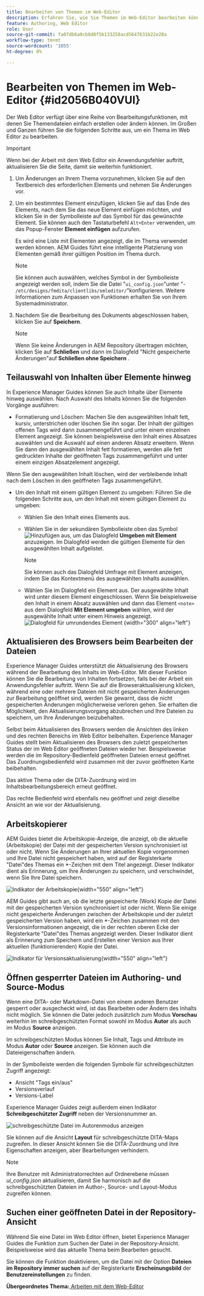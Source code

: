 ```yaml
---
title: Bearbeiten von Themen im Web-Editor
description: Erfahren Sie, wie Sie Themen im Web-Editor bearbeiten können. Machen Sie sich mit verschiedenen Bearbeitungsfunktionen vertraut, um Ihre Themendateien in AEM Guides zu ändern.
feature: Authoring, Web Editor
role: User
source-git-commit: fa07db6a9cb8d8f5b133258acd5647631b22e28a
workflow-type: tm+mt
source-wordcount: '1055'
ht-degree: 0%

---
```


# Bearbeiten von Themen im Web-Editor {#id2056B040VUI}

Der Web Editor verfügt über eine Reihe von Bearbeitungsfunktionen, mit denen Sie Themendateien einfach erstellen oder ändern können. Im Großen und Ganzen führen Sie die folgenden Schritte aus, um ein Thema im Web Editor zu bearbeiten.

>[!IMPORTANT]
>
> Wenn bei der Arbeit mit dem Web Editor ein Anwendungsfehler auftritt, aktualisieren Sie die Seite, damit sie weiterhin funktioniert.

1. Um Änderungen an Ihrem Thema vorzunehmen, klicken Sie auf den Textbereich des erforderlichen Elements und nehmen Sie Änderungen vor.

1. Um ein bestimmtes Element einzufügen, klicken Sie auf das Ende des Elements, nach dem Sie das neue Element einfügen möchten, und klicken Sie in der Symbolleiste auf das Symbol für das gewünschte Element. Sie können auch den Tastaturbefehl `Alt+Enter` verwenden, um das Popup-Fenster **Element einfügen** aufzurufen.

   Es wird eine Liste mit Elementen angezeigt, die im Thema verwendet werden können. AEM Guides führt eine intelligente Platzierung von Elementen gemäß ihrer gültigen Position im Thema durch.

   >[!NOTE]
   >
   > Sie können auch auswählen, welches Symbol in der Symbolleiste angezeigt werden soll, indem Sie die Datei &quot;`ui_config.json`&quot;unter &quot;- `/etc/designs/fmdita/clientlibs/xmleditor/`&quot;konfigurieren. Weitere Informationen zum Anpassen von Funktionen erhalten Sie von Ihrem Systemadministrator.

1. Nachdem Sie die Bearbeitung des Dokuments abgeschlossen haben, klicken Sie auf **Speichern**.

   >[!NOTE]
   >
   > Wenn Sie keine Änderungen in AEM Repository übertragen möchten, klicken Sie auf **Schließen** und dann im Dialogfeld &quot;Nicht gespeicherte Änderungen&quot;auf **Schließen ohne Speichern** .


## Teilauswahl von Inhalten über Elemente hinweg

In Experience Manager Guides können Sie auch Inhalte über Elemente hinweg auswählen. Nach Auswahl des Inhalts können Sie die folgenden Vorgänge ausführen:

- Formatierung und Löschen: Machen Sie den ausgewählten Inhalt fett, kursiv, unterstrichen oder löschen Sie ihn sogar. Der Inhalt der gültigen offenen Tags wird dann zusammengeführt und unter einem einzelnen Element angezeigt. Sie können beispielsweise den Inhalt eines Absatzes auswählen und die Auswahl auf einen anderen Absatz erweitern. Wenn Sie dann den ausgewählten Inhalt fett formatieren, werden alle fett gedruckten Inhalte der geöffneten Tags zusammengeführt und unter einem einzigen Absatzelement angezeigt.

Wenn Sie den ausgewählten Inhalt löschen, wird der verbleibende Inhalt nach dem Löschen in den geöffneten Tags zusammengeführt.

- Um den Inhalt mit einem gültigen Element zu umgeben: Führen Sie die folgenden Schritte aus, um den Inhalt mit einem gültigen Element zu umgeben:

   - Wählen Sie den Inhalt eines Elements aus.
   - Wählen Sie in der sekundären Symbolleiste oben das Symbol ![Hinzufügen](images/Add_icon.svg) aus, um das Dialogfeld **Umgeben mit Element** anzuzeigen. Im Dialogfeld werden die gültigen Elemente für den ausgewählten Inhalt aufgelistet.
     >[!NOTE]
     >
     > Sie können auch das Dialogfeld Umfrage mit Element anzeigen, indem Sie das Kontextmenü des ausgewählten Inhalts auswählen.

   - Wählen Sie im Dialogfeld ein Element aus. Der ausgewählte Inhalt wird unter diesem Element eingeschlossen. Wenn Sie beispielsweise den Inhalt in einem Absatz auswählen und dann das Element `<note>` aus dem Dialogfeld **Mit Element umgeben** wählen, wird der ausgewählte Inhalt unter einem Hinweis angezeigt.\
     ![Dialogfeld für umrundendes Element](./images/surround-element.png) {width="300" align="left"}

## Aktualisieren des Browsers beim Bearbeiten der Dateien

Experience Manager Guides unterstützt die Aktualisierung des Browsers während der Bearbeitung des Inhalts im Web-Editor. Mit dieser Funktion können Sie die Bearbeitung von Inhalten fortsetzen, falls bei der Arbeit ein Anwendungsfehler auftritt. Wenn Sie auf die Browseraktualisierung klicken, während eine oder mehrere Dateien mit nicht gespeicherten Änderungen zur Bearbeitung geöffnet sind, werden Sie gewarnt, dass die nicht gespeicherten Änderungen möglicherweise verloren gehen. Sie erhalten die Möglichkeit, den Aktualisierungsvorgang abzubrechen und Ihre Dateien zu speichern, um Ihre Änderungen beizubehalten.

Selbst beim Aktualisieren des Browsers werden die Ansichten des linken und des rechten Bereichs im Web Editor beibehalten. Experience Manager Guides stellt beim Aktualisieren des Browsers den zuletzt gespeicherten Status der im Web Editor geöffneten Dateien wieder her. Beispielsweise werden die im Repository-Bedienfeld geöffneten Dateien erneut geöffnet. Das Zuordnungsbedienfeld wird zusammen mit der zuvor geöffneten Karte beibehalten.

Das aktive Thema oder die DITA-Zuordnung wird im Inhaltsbearbeitungsbereich erneut geöffnet.

Das rechte Bedienfeld wird ebenfalls neu geöffnet und zeigt dieselbe Ansicht an wie vor der Aktualisierung.

## Arbeitskopierer

AEM Guides bietet die Arbeitskopie-Anzeige, die anzeigt, ob die aktuelle \(Arbeitskopie\) der Datei mit der gespeicherten Version synchronisiert ist oder nicht. Wenn Sie Änderungen an Ihrer aktuellen Kopie vorgenommen und Ihre Datei nicht gespeichert haben, wird auf der Registerkarte &quot;Datei&quot;des Themas ein \*-Zeichen mit dem Titel angezeigt. Dieser Indikator dient als Erinnerung, um Ihre Änderungen zu speichern, und verschwindet, wenn Sie Ihre Datei speichern.

![Indikator der Arbeitskopie](images/working-copy-text-update-indicator.png){width="550" align="left"}

AEM Guides gibt auch an, ob die letzte gespeicherte \(Work\) Kopie der Datei mit der gespeicherten Version synchronisiert ist oder nicht. Wenn Sie einige nicht gespeicherte Änderungen zwischen der Arbeitskopie und der zuletzt gespeicherten Version haben, wird ein \*-Zeichen zusammen mit den Versionsinformationen angezeigt, die in der rechten oberen Ecke der Registerkarte &quot;Datei&quot;des Themas angezeigt werden. Dieser Indikator dient als Erinnerung zum Speichern und Erstellen einer Version aus Ihrer aktuellen \(funktionierenden\) Kopie der Datei.

![Indikator für Versionsaktualisierung](images/version-update-indicator.png){width="550" align="left"}


## Öffnen gesperrter Dateien im Authoring- und Source-Modus

Wenn eine DITA- oder Markdown-Datei von einem anderen Benutzer gesperrt oder ausgecheckt wird, ist das Bearbeiten oder Ändern des Inhalts nicht möglich. Sie können die Datei jedoch zusätzlich zum Modus **Vorschau** weiterhin im schreibgeschützten Format sowohl im Modus **Autor** als auch im Modus **Source** anzeigen.

Im schreibgeschützten Modus können Sie Inhalt, Tags und Attribute im Modus **Autor** oder **Source** anzeigen. Sie können auch die Dateieigenschaften ändern.

In der Symbolleiste werden die folgenden Symbole für schreibgeschützten Zugriff angezeigt:

- Ansicht &quot;Tags ein/aus&quot;
- Versionsverlauf
- Versions-Label

Experience Manager Guides zeigt außerdem einen Indikator **Schreibgeschützter Zugriff** neben der Versionsnummer an.

![schreibgeschützte Datei im Autorenmodus anzeigen](images/locked-file-editor.png)

Sie können auf die Ansicht **Layout** für schreibgeschützte DITA-Maps zugreifen. In dieser Ansicht können Sie die DITA-Zuordnung und ihre Eigenschaften anzeigen, aber Bearbeitungen verhindern.

>[!NOTE]
>
> Ihre Benutzer mit Administratorrechten auf Ordnerebene müssen *ui_config.json* aktualisieren, damit Sie harmonisch auf die schreibgeschützten Dateien im Author-, Source- und Layout-Modus zugreifen können.

## Suchen einer geöffneten Datei in der Repository-Ansicht

Während Sie eine Datei im Web Editor öffnen, bietet Experience Manager Guides die Funktion zum Suchen der Datei in der Repository-Ansicht. Beispielsweise wird das aktuelle Thema beim Bearbeiten gesucht.

Sie können die Funktion deaktivieren, um die Datei mit der Option **Dateien im Repository immer suchen** auf der Registerkarte **Erscheinungsbild** der **Benutzereinstellungen** zu finden.


**Übergeordnetes Thema:**[ Arbeiten mit dem Web-Editor](web-editor.md)
